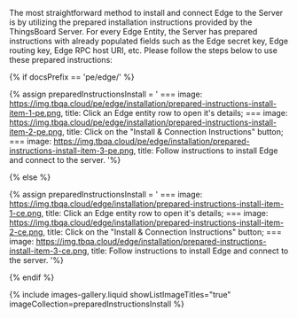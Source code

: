 The most straightforward method to install and connect Edge to the Server is by utilizing the prepared installation instructions provided by the ThingsBoard Server.
For every Edge Entity, the Server has prepared instructions with already populated fields such as the Edge secret key, Edge routing key, Edge RPC host URI, etc.
Please follow the steps below to use these prepared instructions:


{% if docsPrefix == 'pe/edge/' %}

{% assign preparedInstructionsInstall = '
    ===
        image: https://img.tbqa.cloud/pe/edge/installation/prepared-instructions-install-item-1-pe.png,
        title: Click an Edge entity row to open it&#39;s details;
    ===
        image: https://img.tbqa.cloud/pe/edge/installation/prepared-instructions-install-item-2-pe.png,
        title: Click on the "Install & Connection Instructions" button;
    ===
        image: https://img.tbqa.cloud/pe/edge/installation/prepared-instructions-install-item-3-pe.png,
        title: Follow instructions to install Edge and connect to the server.
'%}

{% else %}

{% assign preparedInstructionsInstall = '
    ===
        image: https://img.tbqa.cloud/edge/installation/prepared-instructions-install-item-1-ce.png,
        title: Click an Edge entity row to open it&#39;s details;
    ===
        image: https://img.tbqa.cloud/edge/installation/prepared-instructions-install-item-2-ce.png,
        title: Click on the "Install & Connection Instructions" button;
    ===
        image: https://img.tbqa.cloud/edge/installation/prepared-instructions-install-item-3-ce.png,
        title: Follow instructions to install Edge and connect to the server.
'%}

{% endif %}

{% include images-gallery.liquid showListImageTitles="true" imageCollection=preparedInstructionsInstall %}